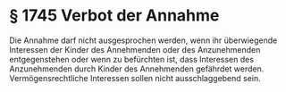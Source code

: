 # § 1745 Verbot der Annahme
Die Annahme darf nicht ausgesprochen werden, wenn ihr überwiegende Interessen der Kinder des Annehmenden oder des Anzunehmenden entgegenstehen oder wenn zu befürchten ist, dass Interessen des Anzunehmenden durch Kinder des Annehmenden gefährdet werden. Vermögensrechtliche Interessen sollen nicht ausschlaggebend sein.